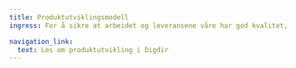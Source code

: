 ```yaml
---
title: Produkt­utviklings­modell
ingress: For å sikre at arbeidet og leveransene våre har god kvalitet, jobber teamene etter et definert rammeverk og metodikker. Teamene jobber systematisk og selvstendig, og leverer med ulik hyppighet. Vi sikrer at vi er forutsigbare og konsekvente, ved å ha noen felles rammer for måten vi jobber på.

navigation_link:
  text: Les om produktutvikling i Digdir
---
```

